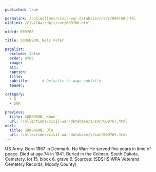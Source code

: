 ```yaml
---
published: true

permalink: /collections/civil-war-database/s/sor/009768.html
oldlink: /CivilWar/db/s/sor/009768.html

oldid: 009768

title: SORENSON, Nels Peter

pagelist:
  exclude: false
  order: 9768
  image: 
  alt:
  caption:
  title:
  subtitle:      # Defaults to page subtitle
  teaser:

category: 
  - S 
  - SOR

previous:
  title: SORENSON, Knud
  url: /collections/civil-war-database/s/sor/009767.html  
next:
  title: SORENSON, Ole
  url: /collections/civil-war-database/s/sor/009769.html   
---
```

US Army. Born 1867 in Denmark. No War: He served five years in time of peace. Died at age 74 in 1941. Buried in the Colman, South Dakota, Cemetery, lot 15, block 6, grave 6. Sources: (SDSHS WPA Veterans Cemetery Records, Moody County)